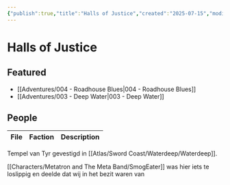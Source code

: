 ```yaml
---
{"publish":true,"title":"Halls of Justice","created":"2025-07-15","modified":"2025-07-16T10:45:38.763+02:00","cssclasses":""}
---
```


# Halls of Justice
## Featured
- [[Adventures/004 - Roadhouse Blues\|004 - Roadhouse Blues]]
- [[Adventures/003 - Deep Water\|003 - Deep Water]]

## People
| File | Faction | Description |
| ---- | ------- | ----------- |


Tempel van Tyr gevestigd in [[Atlas/Sword Coast/Waterdeep/Waterdeep]]. 

[[Characters/Metatron and The Meta Band/SmogEater]] was hier iets te loslippig en deelde dat wij in het bezit waren van 